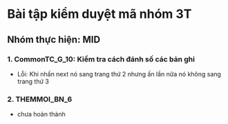 # Bài tập kiểm duyệt mã nhóm 3T
## Nhóm thực hiện: MID
### 1. CommonTC_G_10: Kiểm tra cách đánh số các bản ghi
 - Lỗi: Khi nhấn next nó sang trang thứ 2 nhưng ấn lần nữa nó không sang trang thứ 3
 ### 2. THEMMOI_BN_6 
 - chưa hoàn thành
